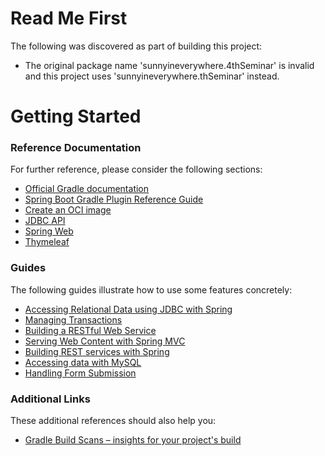 # Read Me First
The following was discovered as part of building this project:

* The original package name 'sunnyineverywhere.4thSeminar' is invalid and this project uses 'sunnyineverywhere.thSeminar' instead.

# Getting Started

### Reference Documentation
For further reference, please consider the following sections:

* [Official Gradle documentation](https://docs.gradle.org)
* [Spring Boot Gradle Plugin Reference Guide](https://docs.spring.io/spring-boot/docs/2.6.6/gradle-plugin/reference/html/)
* [Create an OCI image](https://docs.spring.io/spring-boot/docs/2.6.6/gradle-plugin/reference/html/#build-image)
* [JDBC API](https://docs.spring.io/spring-boot/docs/2.6.6/reference/htmlsingle/#boot-features-sql)
* [Spring Web](https://docs.spring.io/spring-boot/docs/2.6.6/reference/htmlsingle/#boot-features-developing-web-applications)
* [Thymeleaf](https://docs.spring.io/spring-boot/docs/2.6.6/reference/htmlsingle/#boot-features-spring-mvc-template-engines)

### Guides
The following guides illustrate how to use some features concretely:

* [Accessing Relational Data using JDBC with Spring](https://spring.io/guides/gs/relational-data-access/)
* [Managing Transactions](https://spring.io/guides/gs/managing-transactions/)
* [Building a RESTful Web Service](https://spring.io/guides/gs/rest-service/)
* [Serving Web Content with Spring MVC](https://spring.io/guides/gs/serving-web-content/)
* [Building REST services with Spring](https://spring.io/guides/tutorials/bookmarks/)
* [Accessing data with MySQL](https://spring.io/guides/gs/accessing-data-mysql/)
* [Handling Form Submission](https://spring.io/guides/gs/handling-form-submission/)

### Additional Links
These additional references should also help you:

* [Gradle Build Scans – insights for your project's build](https://scans.gradle.com#gradle)

